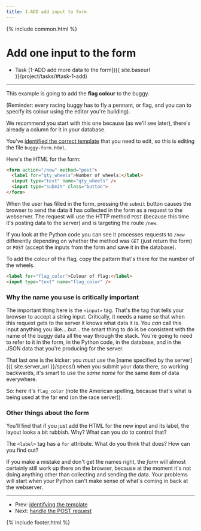 ```yaml
---
title: 1-ADD add input to form
---
```


{% include common.html %}

# Add one input to the form

* Task [1-ADD add more data to the form]({{ site.baseurl }}/project/tasks/#task-1-add)

---

This example is going to add the **flag colour** to the buggy.

(Reminder: every racing buggy has to fly a pennant, or flag, and you can
to specify its colour using the editor you're building).

We recommend you start with this one because (as we'll see later), there's
already a column for it in your database.

You've [identified the correct template](identify-template) that you need to
edit, so this is editing the file `buggy-form.html`.

Here's the HTML for the form:

```html
<form action="/new" method="post">
  <label for="qty_wheels">Number of wheels:</label>
  <input type="text" name="qty_wheels" />
  <input type="submit" class="button">
</form>
```

When the user has filled in the form, pressing the `submit` button causes the
browser to send the data it has collected in the form as a request to the webserver. The request will use the HTTP method `POST` (because this time 
it's posting data to the server) and is targeting the route `/new`.

If you look at the Python code you can see it processes requests to `/new`
differently depending on whether the method was `GET` (just return the form)
or `POST` (accept the inputs from the form and save it in the database).

To add the colour of the flag, copy the pattern that's there for the number of
the wheels.

```html
<label for="flag_color">Colour of flag:</label>
<input type="text" name="flag_color" />
```

### Why the name you use is critically important

The important thing here is the `<input>` tag. That's the tag that tells your
browser to accept a string input. Critically, it needs a name so that when this
request gets to the server it knows what data it is. You _can_ call this input
anything you like... *but*... the smart thing to do is be consistent with the
name of the buggy data all the way through the stack. You're going to need to
refer to it in the form, in the Python code, in the database, and in the JSON
data that you're producing for the server.

That last one is the kicker: you *must* use the 
[name specified by the server]({{ site.server_url }}/specs/)
when you submit your data there, so working backwards, it's smart to use the
_same name_ for the same item of data everywhere.

So: here it's `flag_color` (note the American spelling, because that's what
is being used at the far end (on the race server)).

### Other things about the form

You'll find that if you just add the HTML for the new input and its label, the
layout looks a bit rubbish. Why? What can you do to control that?

The `<label>` tag has a `for` attribute. What do you think that does? How can
you find out?
  
If you make a mistake and don't get the names right, the _form_ will almost
certainly still work up there on the browser, because at the moment it's not
doing anything other than collecting and sending the data. Your problems will
start when your Python can't make sense of what's coming in back at the
webserver.


---

* Prev: [identifying the template](identify-template)
* Next: [handle the POST request](handle-post)


{% include footer.html %}

